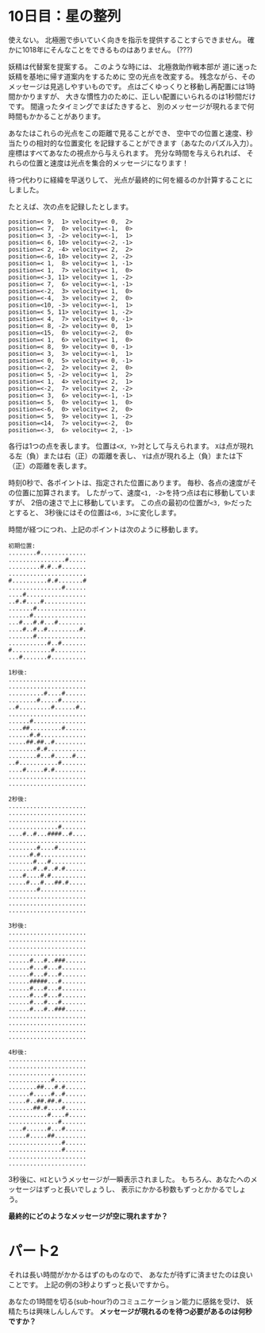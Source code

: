 # 10日目：星の整列 #

使えない。
北極圏で歩いていく向きを指示を提供することすらできません。
確かに1018年にそんなことをできるものはありません。
(???)

妖精は代替案を提案する。
このような時には、
北極救助作戦本部が
道に迷った妖精を基地に帰す道案内をするために
空の光点を改変する。
残念ながら、そのメッセージは見逃しやすいものです。
点はごくゆっくりと移動し再配置には1時間かかりますが、
大きな慣性力のために、正しい配置にいられるのは1秒間だけです。
間違ったタイミングでまばたきすると、
別のメッセージが現れるまで何時間もかかることがあります。

あなたはこれらの光点をこの距離で見ることができ、
空中での位置と速度、秒当たりの相対的な位置変化
を記録することができます（あなたのパズル入力）。
座標はすべてあなたの視点から与えられます。
充分な時間を与えられれば、
それらの位置と速度は光点を集合的メッセージになります！

待つ代わりに経緯を早送りして、
光点が最終的に何を綴るのか計算することにしました。

たとえば、次の点を記録したとします。

~~~
position=< 9,  1> velocity=< 0,  2>
position=< 7,  0> velocity=<-1,  0>
position=< 3, -2> velocity=<-1,  1>
position=< 6, 10> velocity=<-2, -1>
position=< 2, -4> velocity=< 2,  2>
position=<-6, 10> velocity=< 2, -2>
position=< 1,  8> velocity=< 1, -1>
position=< 1,  7> velocity=< 1,  0>
position=<-3, 11> velocity=< 1, -2>
position=< 7,  6> velocity=<-1, -1>
position=<-2,  3> velocity=< 1,  0>
position=<-4,  3> velocity=< 2,  0>
position=<10, -3> velocity=<-1,  1>
position=< 5, 11> velocity=< 1, -2>
position=< 4,  7> velocity=< 0, -1>
position=< 8, -2> velocity=< 0,  1>
position=<15,  0> velocity=<-2,  0>
position=< 1,  6> velocity=< 1,  0>
position=< 8,  9> velocity=< 0, -1>
position=< 3,  3> velocity=<-1,  1>
position=< 0,  5> velocity=< 0, -1>
position=<-2,  2> velocity=< 2,  0>
position=< 5, -2> velocity=< 1,  2>
position=< 1,  4> velocity=< 2,  1>
position=<-2,  7> velocity=< 2, -2>
position=< 3,  6> velocity=<-1, -1>
position=< 5,  0> velocity=< 1,  0>
position=<-6,  0> velocity=< 2,  0>
position=< 5,  9> velocity=< 1, -2>
position=<14,  7> velocity=<-2,  0>
position=<-3,  6> velocity=< 2, -1>
~~~

各行は1つの点を表します。
位置は`<X, Y>`対として与えられます。
`X`は点が現れる左（負）または右（正）の距離を表し、
`Y`は点が現れる上（負）または下（正）の距離を表します。

時刻0秒で、各ポイントは、指定された位置にあります。
毎秒、各点の速度がその位置に加算されます。
したがって、速度`<1, -2>`を持つ点は右に移動していますが、
2倍の速さで上に移動しています。
この点の最初の位置が`<3, 9>`だったとすると、
3秒後にはその位置は`<6, 3>`に変化します。

時間が経つにつれ、上記のポイントは次のように移動します。

```
初期位置:
........#.............
................#.....
.........#.#..#.......
......................
#..........#.#.......#
...............#......
....#.................
..#.#....#............
.......#..............
......#...............
...#...#.#...#........
....#..#..#.........#.
.......#..............
...........#..#.......
#...........#.........
...#.......#..........

1秒後:
......................
......................
..........#....#......
........#.....#.......
..#.........#......#..
......................
......#...............
....##.........#......
......#.#.............
.....##.##..#.........
........#.#...........
........#...#.....#...
..#...........#.......
....#.....#.#.........
......................
......................

2秒後:
......................
......................
......................
..............#.......
....#..#...####..#....
......................
........#....#........
......#.#.............
.......#...#..........
.......#..#..#.#......
....#....#.#..........
.....#...#...##.#.....
........#.............
......................
......................
......................

3秒後:
......................
......................
......................
......................
......#...#..###......
......#...#...#.......
......#...#...#.......
......#####...#.......
......#...#...#.......
......#...#...#.......
......#...#...#.......
......#...#..###......
......................
......................
......................
......................

4秒後:
......................
......................
......................
............#.........
........##...#.#......
......#.....#..#......
.....#..##.##.#.......
.......##.#....#......
...........#....#.....
..............#.......
....#......#...#......
.....#.....##.........
...............#......
...............#......
......................
......................
```

3秒後に、`HI`というメッセージが一瞬表示されました。
もちろん、あなたへのメッセージはずっと長いでしょうし、
表示にかかる秒数もずっとかかるでしょう。

**最終的にどのようなメッセージが空に現れますか？**

# パート2 #

それは長い時間がかかるはずのものなので、
あなたが待ずに済ませたのは良いことです。
上記の例の3秒よりずっと長いですから。

あなたの1時間を切る(sub-hour?)のコミュニケーション能力に感銘を受け、
妖精たちは興味しんしんです。
**メッセージが現れるのを待つ必要があるのは何秒ですか？**
